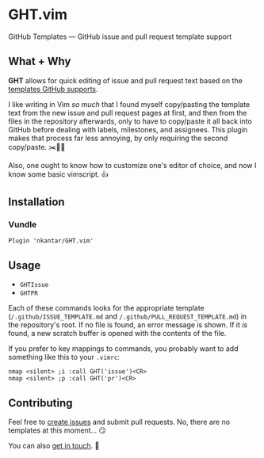 # GHT.vim

GitHub Templates &mdash; GitHub issue and pull request template support

## What + Why

**GHT** allows for quick editing of issue and pull request text based on the [templates GitHub supports](https://github.com/blog/2111-issue-and-pull-request-templates 'Issue and Pull Request templates').

I like writing in Vim *so much* that I found myself copy/pasting the template text from the new issue and pull request pages at first, and then from the files in the repository afterwards, only to have to copy/paste it all back into GitHub before dealing with labels, milestones, and assignees. This plugin makes that process far less annoying, by only requiring the second copy/paste. :scissors::page_facing_up::scream:

Also, one ought to know how to customize one's editor of choice, and now I know some basic vimscript. :thumbsup:

## Installation

### Vundle

`Plugin 'nkantar/GHT.vim'`

## Usage

- `GHTIssue`
- `GHTPR`

Each of these commands looks for the appropriate template (`/.github/ISSUE_TEMPLATE.md` and `/.github/PULL_REQUEST_TEMPLATE.md`) in the repository's root. If no file is found, an error message is shown. If it *is* found, a new scratch buffer is opened with the contents of the file.

If you prefer to key mappings to commands, you probably want to add something like this to your `.vimrc`:

```viml
nmap <silent> ;i :call GHT('issue')<CR>
nmap <silent> ;p :call GHT('pr')<CR>
```

## Contributing

Feel free to [create issues](https://github.com/nkantar/GHT.vim/issues/new 'New Issue') and submit pull requests. No, there are no templates at this moment... :smirk:

You can also [get in touch](mailto:nik@nkantar.com 'Email me'). :love_letter:
